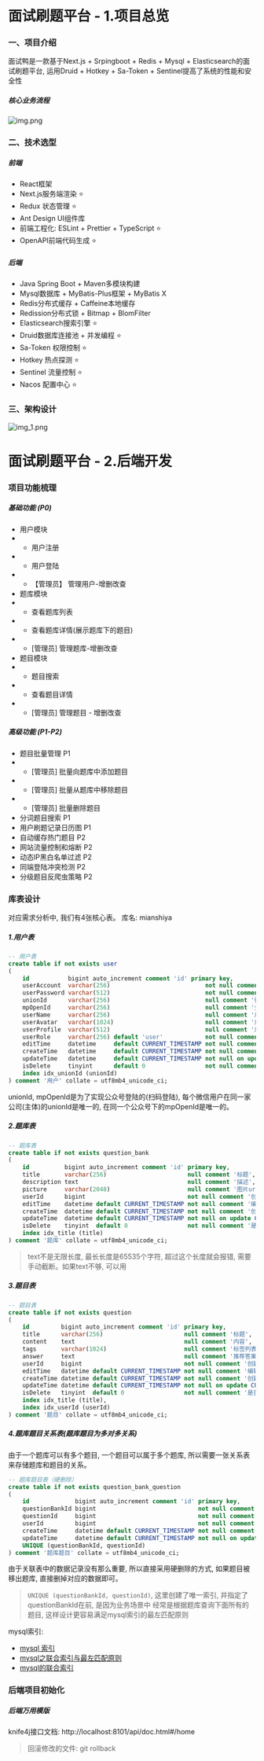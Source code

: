 # 面试刷题平台 - 1.项目总览
### 一、项目介绍
面试鸭是一款基于Next.js + Srpingboot + Redis + Mysql + Elasticsearch的面试刷题平台, 运用Druid + Hotkey + Sa-Token + Sentinel提高了系统的性能和安全性

##### 核心业务流程

![img.png](img.png)

### 二、技术选型
##### 前端
- React框架
- Next.js服务端渲染 ⭐️
- Redux 状态管理 ⭐️
- Ant Design UI组件库
- 前端工程化: ESLint + Prettier + TypeScript ⭐️
- OpenAPI前端代码生成 ⭐️

##### 后端
- Java Spring Boot + Maven多模块构建 
- Mysql数据库 + MyBatis-Plus框架 + MyBatis X
- Redis分布式缓存 + Caffeine本地缓存
- Redission分布式锁 + Bitmap + BlomFilter
- Elasticsearch搜索引擎 ⭐️
- Druid数据库连接池 + 并发编程 ⭐
- Sa-Token 权限控制️ ⭐️
- Hotkey 热点探测 ⭐️
- Sentinel 流量控制 ⭐️
- Nacos 配置中心 ⭐️

### 三、架构设计

![img_1.png](img_1.png)

# 面试刷题平台 - 2.后端开发
### 项目功能梳理
##### 基础功能 (P0)
- 用户模块
- - 用户注册
- - 用户登陆
- - 【管理员】 管理用户-增删改查
- 题库模块
- - 查看题库列表
- - 查看题库详情(展示题库下的题目)
- - [管理员] 管理题库-增删改查
- 题目模块
- - 题目搜索
- - 查看题目详情
- - [管理员] 管理题目 - 增删改查

##### 高级功能 (P1-P2)
- 题目批量管理 P1
- - [管理员] 批量向题库中添加题目
- - [管理员] 批量从题库中移除题目
- - [管理员] 批量删除题目
- 分词题目搜索 P1
- 用户刷题记录日历图 P1
- 自动缓存热门题目 P2
- 网站流量控制和熔断 P2
- 动态IP黑白名单过滤 P2
- 同端登陆冲突检测 P2
- 分级题目反爬虫策略 P2

### 库表设计
对应需求分析中, 我们有4张核心表。
库名: mianshiya

##### 1.用户表
```sql
-- 用户表
create table if not exists user
(
    id           bigint auto_increment comment 'id' primary key,
    userAccount  varchar(256)                           not null comment '账号',
    userPassword varchar(512)                           not null comment '密码',
    unionId      varchar(256)                           null comment '微信开放平台id',
    mpOpenId     varchar(256)                           null comment '公众号openId',
    userName     varchar(256)                           null comment '用户昵称',
    userAvatar   varchar(1024)                          null comment '用户头像',
    userProfile  varchar(512)                           null comment '用户简介',
    userRole     varchar(256) default 'user'            not null comment '用户角色：user/admin/ban',
    editTime     datetime     default CURRENT_TIMESTAMP not null comment '编辑时间',
    createTime   datetime     default CURRENT_TIMESTAMP not null comment '创建时间',
    updateTime   datetime     default CURRENT_TIMESTAMP not null on update CURRENT_TIMESTAMP comment '更新时间',
    isDelete     tinyint      default 0                 not null comment '是否删除',
    index idx_unionId (unionId)
) comment '用户' collate = utf8mb4_unicode_ci;

```
unionId, mpOpenId是为了实现公众号登陆的(扫码登陆), 每个微信用户在同一家公司(主体)的unionId是唯一的, 在同一个公众号下的mpOpenId是唯一的。

##### 2.题库表
```sql
-- 题库表
create table if not exists question_bank
(
    id          bigint auto_increment comment 'id' primary key,
    title       varchar(256)                       null comment '标题',
    description text                               null comment '描述',
    picture     varchar(2048)                      null comment '图片url',
    userId      bigint                             not null comment '创建用户 id',
    editTime    datetime default CURRENT_TIMESTAMP not null comment '编辑时间',
    createTime  datetime default CURRENT_TIMESTAMP not null comment '创建时间',
    updateTime  datetime default CURRENT_TIMESTAMP not null on update CURRENT_TIMESTAMP comment '更新时间',
    isDelete    tinyint  default 0                 not null comment '是否删除',
    index idx_title (title)
) comment '题库' collate = utf8mb4_unicode_ci;

```
> text不是无限长度, 最长长度是65535个字符, 超过这个长度就会报错, 需要手动截断。如果text不够, 可以用

##### 3.题目表
```sql
-- 题目表
create table if not exists question
(
    id         bigint auto_increment comment 'id' primary key,
    title      varchar(256)                       null comment '标题',
    content    text                               null comment '内容',
    tags       varchar(1024)                      null comment '标签列表（json 数组）',
    answer     text                               null comment '推荐答案',
    userId     bigint                             not null comment '创建用户 id',
    editTime   datetime default CURRENT_TIMESTAMP not null comment '编辑时间',
    createTime datetime default CURRENT_TIMESTAMP not null comment '创建时间',
    updateTime datetime default CURRENT_TIMESTAMP not null on update CURRENT_TIMESTAMP comment '更新时间',
    isDelete   tinyint  default 0                 not null comment '是否删除',
    index idx_title (title),
    index idx_userId (userId)
) comment '题目' collate = utf8mb4_unicode_ci;

```

##### 4.题库题目关系表(题库题目为多对多关系)
由于一个题库可以有多个题目, 一个题目可以属于多个题库, 所以需要一张关系表来存储题库和题目的关系。

```sql
-- 题库题目表（硬删除）
create table if not exists question_bank_question
(
    id             bigint auto_increment comment 'id' primary key,
    questionBankId bigint                             not null comment '题库 id',
    questionId     bigint                             not null comment '题目 id',
    userId         bigint                             not null comment '创建用户 id',
    createTime     datetime default CURRENT_TIMESTAMP not null comment '创建时间',
    updateTime     datetime default CURRENT_TIMESTAMP not null on update CURRENT_TIMESTAMP comment '更新时间',
    UNIQUE (questionBankId, questionId)
) comment '题库题目' collate = utf8mb4_unicode_ci;

```

由于关联表中的数据记录没有那么重要, 所以直接采用硬删除的方式, 如果题目被移出题库, 直接删掉对应的数据即可。

> `UNIQUE (questionBankId, questionId)`, 这里创建了唯一索引, 并指定了questionBankId在前, 是因为业务场景中 经常是根据题库查询下面所有的题目, 这样设计更容易满足mysql索引的最左匹配原则

mysql索引:
- [mysql 索引](https://blog.csdn.net/weixin_74078718/article/details/132259392)
- [mysql之联合索引与最左匹配原则](https://blog.csdn.net/aiwangtingyun/article/details/134897381)
- [mysql的联合索引](https://blog.csdn.net/qq_37080455/article/details/139710370)

### 后端项目初始化
##### 后端万用模版

knife4j接口文档: http://localhost:8101/api/doc.html#/home

> 回滚修改的文件: git rollback









